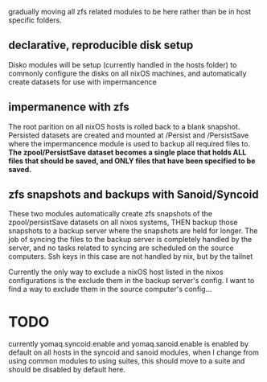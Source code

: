 gradually moving all zfs related modules to be here rather than be in host specific folders.

## declarative, reproducible disk setup
Disko modules will be setup (currently handled in the hosts folder) to commonly configure the disks on all nixOS machines, and automatically create datasets for use with impermancence

## impermanence with zfs
The root parition on all nixOS hosts is rolled back to a blank snapshot. Persisted datasets are created and mounted at /Persist and /PersistSave where the impermancence module is used to backup all required files to. **The zpool/PersistSave dataset becomes a single place that holds ALL files that should be saved, and ONLY files that have been specified to be saved.**

## zfs snapshots and backups with Sanoid/Syncoid
These two modules automatically create zfs snapshots of the zpool/persistSave datasets on all nixos systems, THEN backup those snapshots to a backup server where the snapshots are held for longer. The job of syncing the files to the backup server is completely handled by the server, and no tasks related to syncing are scheduled on the source computers.
Ssh keys in this case are not handled by nix, but by the tailnet 

Currently the only way to exclude a nixOS host listed in the nixos configurations is the exclude them in the backup server's config. I want to find a way to exclude them in the source computer's config...









# TODO 
currently yomaq.syncoid.enable and yomaq.sanoid.enable is enabled by default on all hosts in the syncoid and sanoid modules, when I change from using common modules to using suites, this should move to a suite and should be disabled by default here.